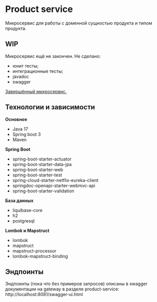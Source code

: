 # Product service

Микросервис для работы с доменной сущностью продукта и типом продукта.

## WIP

Микросервис ещё не закончен. Не сделано:
 - юнит тесты;
 - интеграционные тесты;
 - javadoc
 - swagger

[Завершённый микросервис.](/user_service)

## Технологии и зависимости

**Основное**
 - Java 17
 - Spring boot 3
 - Maven

**Spring Boot**
 - spring-boot-starter-actuator
 - spring-boot-starter-data-jpa
 - spring-boot-starter-web
 - spring-boot-starter-test
 - spring-cloud-starter-netflix-eureka-client
 - springdoc-openapi-starter-webmvc-api
 - spring-boot-starter-validation

**База данных**
 - liquibase-core
 - h2
 - postgresql

**Lombok и Mapstruct**
 - lombok
 - mapstruct
 - mapstruct-processor
 - lombok-mapstruct-binding

## Эндпоинты

Эндпоинты (пока что без примеров запросов) описаны в swagger документации на gateway в разделе product-service:
http://localhost:8081/swagger-ui.html